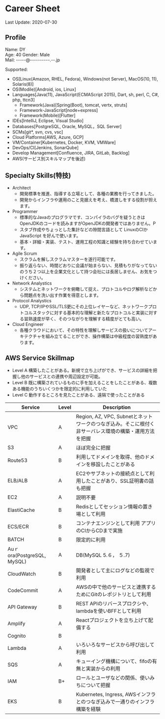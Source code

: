 # Career Sheet
Last Update: 2020-07-30

## Profile
Name: DY  
Age: 40
Gender: Male  
Mail: -----@----------.--.jp

Supported:
  * OS[Linux(Amazon, RHEL, Fedora), Windows(not Server), MacOS(10, 11), Solaris(8)]
  * OS(Modile)[Android, ios, Linux]
  * Languages[Java(11), JavaScript(ECMAScript 2015), Dart, sh, perl, C, C#, php, ttcn3]
    * Framework(Java)[Spring(Boot), tomcat, vertx, struts]
    * Framework-JavaScript[node+express]
    * Framework(Mobile)[Flutter]
  * IDEs[IntelliJ, Eclipse, Visual Studio]
  * Databases[PostgreSQL, Oracle, MySQL，SQL Server]
  * SCMs[git*, svn, cvs, vsc]
  * Cloud Platforms[AWS, Azure, GCP]
  * VM/Container[Kubernetes, Docker, KVM, VMWare]
  * DevOps/CI[Jenkins, SonarQube]
  * Develop Management[Confluence, JIRA, GitLab, Backlog]
  * AWS(サービス別スキルマップを後述)

## Specialty Skills(特技)
* Architect
  * 開発標準を推進、指導する立場として、各種の業務を行ってきました。
  * 開発からインフラや運用のこと見据えを考え、橋渡しをする役割が担えます。
* Programmer
  * 標準的なJavaのプログラマです、コンパイラのバグを疑うときはOpenJDKのコードを読みますがOpenJDKの開発者ではありません。P
  * スタブ作成やちょっとした集計などの隙間言語として LinuxのCIかJavaScript を好んで使います。
  * 基本・詳細・実装、テスト、運用工程の知識と経験を持ち合わせています。
* Agile Scrum
  * スクラムを解しスクラムマスターを遂行可能です。
  * 振り返らない、時間どおりに会議が始まらない、見積もりがなってないのうち２つ以上を企業文化として持つ会社には長居しません、お気をつけください。
* Network Analystics
  * システムとネットワークを俯瞰して捉え、プロトコルやログ解析などから問題点を洗い出す作業を得意とします。
* Protocol Analystics
  * UDP, TCP/IPやSSL/TLS更にその上位レイヤーなど、ネットワークプロトコルスタックに対する基本的な理解と新たなプロトコルと実装に対する習熟速度が早く、そのつながりを理解する精度がとても高い。
* Cloud Engineer
  * 各種クラウドにおいて、その特性を理解しサービスの扱いについてアーキテクチャを組み立てることができ、操作構築は中級程度の習熟度があります。

## AWS Service Skillmap
* Level A 構築したことがある。新規で立ち上げができ、サービスの詳細を把握し他のサービスとの連携や周辺設定が可能。
* Level B 既に構築されているものに手を加えることをしたことがある、複数ある機能のうちいくつかを限定的に利用していた
* Level C 動作するところを見たことがある、遠隔で使ったことがある

|Service  |Level  |Description  |
|---|---|---|
|VPC  |A  |Region, AZ, VPC, Subnetとネットワークのつなぎ込み。そこに根付く非サーバレス環境の構築・運用方法を把握|
|S3  |A  | ほぼ完全に把握  |
|Route53  |B  |利用してドメインを取得、他のドメインを移設したことがある  |
|ELB/ALB  | A | EC2やサブネットの接続点として利用したことがあり、SSL証明書の話も把握  |6  |
|EC2  |A  |説明不要  |
|ElastiCache  |B  |Redisとしてセッション情報の置き場として利用 |
|ECS/ECR  |B  |コンテナエンジンとして利用 アプリのCIからCDまで実施  |
|BATCH  |B |限定的に利用  |
|Auｒora(PostgreSQL, MySQL)  |A  | DB(MySQL 5.６， ５.7)  |
|CloudWatch  |B  |開発者として主にログなどの監視で利用  |
|CodeCommit  |A  |AWSの中で他のサービスと連携するためにGitのレポジトリとして利用  |
|API Gateway  |B  |REST APIのリバースプロクシや、lambdaを使いBFFとして利用 |
|Amplify  |A  |Reactプロジェクトを立ち上げて配備する  |
|Cognito  |B  |  |
|Lambda | A | いろいろなサービスから呼び出して利用 |
|SQS | A | キューイング機構について、fifoの有無と実装からの利用 |
|IAM | B+ | ロールとユーザなどの関係、使いみちについて把握 |
|EKS | B | Kubernetes, Ingress, AWSインフラとのつなぎ込みで一通りのインフラ構築を経験 |
